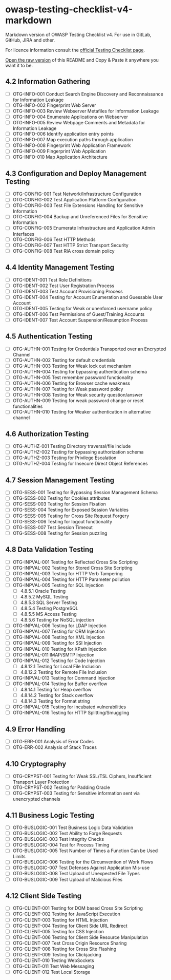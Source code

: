 # owasp-testing-checklist-v4-markdown
Markdown version of OWASP Testing Checklist v4. For use in GitLab, GitHub, JIRA and other.

For licence information consult the [official Testing Checklist page](https://www.owasp.org/index.php/Testing_Checklist).

[Open the raw version](https://raw.githubusercontent.com/amocrenco/owasp-testing-checklist-v4-markdown/master/README.md) of this README and Copy & Paste it anywhere you want it to be.

## 4.2 		Information Gathering
- [ ] OTG-INFO-001 	Conduct Search Engine Discovery and Reconnaissance for Information Leakage
- [ ] OTG-INFO-002 	Fingerprint Web Server
- [ ] OTG-INFO-003 	Review Webserver Metafiles for Information Leakage
- [ ] OTG-INFO-004 	Enumerate Applications on Webserver
- [ ] OTG-INFO-005 	Review Webpage Comments and Metadata for Information Leakage
- [ ] OTG-INFO-006 	Identify application entry points
- [ ] OTG-INFO-007 	Map execution paths through application
- [ ] OTG-INFO-008 	Fingerprint Web Application Framework
- [ ] OTG-INFO-009 	Fingerprint Web Application
- [ ] OTG-INFO-010 	Map Application Architecture
		
## 4.3 		Configuration and Deploy Management Testing
- [ ] OTG-CONFIG-001 	Test Network/Infrastructure Configuration
- [ ] OTG-CONFIG-002 	Test Application Platform Configuration
- [ ] OTG-CONFIG-003 	Test File Extensions Handling for Sensitive Information
- [ ] OTG-CONFIG-004 	Backup and Unreferenced Files for Sensitive Information
- [ ] OTG-CONFIG-005 	Enumerate Infrastructure and Application Admin Interfaces
- [ ] OTG-CONFIG-006 	Test HTTP Methods
- [ ] OTG-CONFIG-007 	Test HTTP Strict Transport Security
- [ ] OTG-CONFIG-008 	Test RIA cross domain policy
		
## 4.4 		Identity Management Testing
- [ ] OTG-IDENT-001 	Test Role Definitions
- [ ] OTG-IDENT-002 	Test User Registration Process
- [ ] OTG-IDENT-003 	Test Account Provisioning Process
- [ ] OTG-IDENT-004 	Testing for Account Enumeration and Guessable User Account
- [ ] OTG-IDENT-005 	Testing for Weak or unenforced username policy
- [ ] OTG-IDENT-006 	Test Permissions of Guest/Training Accounts
- [ ] OTG-IDENT-007 	Test Account Suspension/Resumption Process
		
## 4.5 		Authentication Testing
- [ ] OTG-AUTHN-001 	Testing for Credentials Transported over an Encrypted Channel
- [ ] OTG-AUTHN-002 	Testing for default credentials
- [ ] OTG-AUTHN-003 	Testing for Weak lock out mechanism
- [ ] OTG-AUTHN-004 	Testing for bypassing authentication schema
- [ ] OTG-AUTHN-005 	Test remember password functionality
- [ ] OTG-AUTHN-006 	Testing for Browser cache weakness
- [ ] OTG-AUTHN-007 	Testing for Weak password policy
- [ ] OTG-AUTHN-008 	Testing for Weak security question/answer
- [ ] OTG-AUTHN-009 	Testing for weak password change or reset functionalities
- [ ] OTG-AUTHN-010 	Testing for Weaker authentication in alternative channel
		
## 4.6 		Authorization Testing
- [ ] OTG-AUTHZ-001 	Testing Directory traversal/file include
- [ ] OTG-AUTHZ-002 	Testing for bypassing authorization schema
- [ ] OTG-AUTHZ-003 	Testing for Privilege Escalation
- [ ] OTG-AUTHZ-004 	Testing for Insecure Direct Object References
		
## 4.7 		Session Management Testing
- [ ] OTG-SESS-001 	Testing for Bypassing Session Management Schema
- [ ] OTG-SESS-002 	Testing for Cookies attributes
- [ ] OTG-SESS-003 	Testing for Session Fixation
- [ ] OTG-SESS-004 	Testing for Exposed Session Variables
- [ ] OTG-SESS-005 	Testing for Cross Site Request Forgery
- [ ] OTG-SESS-006 	Testing for logout functionality
- [ ] OTG-SESS-007 	Test Session Timeout
- [ ] OTG-SESS-008 	Testing for Session puzzling
		
## 4.8 		Data Validation Testing
- [ ] OTG-INPVAL-001 	Testing for Reflected Cross Site Scripting
- [ ] OTG-INPVAL-002 	Testing for Stored Cross Site Scripting
- [ ] OTG-INPVAL-003 	Testing for HTTP Verb Tampering
- [ ] OTG-INPVAL-004 	Testing for HTTP Parameter pollution
- [ ] OTG-INPVAL-005 	Testing for SQL Injection
  - [ ] 4.8.5.1 		Oracle Testing
  - [ ] 4.8.5.2 		MySQL Testing
  - [ ] 4.8.5.3 		SQL Server Testing
  - [ ] 4.8.5.4 		Testing PostgreSQL
  - [ ] 4.8.5.5 		MS Access Testing
  - [ ] 4.8.5.6 		Testing for NoSQL injection
- [ ] OTG-INPVAL-006 	Testing for LDAP Injection
- [ ] OTG-INPVAL-007 	Testing for ORM Injection
- [ ] OTG-INPVAL-008 	Testing for XML Injection
- [ ] OTG-INPVAL-009 	Testing for SSI Injection
- [ ] OTG-INPVAL-010 	Testing for XPath Injection
- [ ] OTG-INPVAL-011 	IMAP/SMTP Injection
- [ ] OTG-INPVAL-012 	Testing for Code Injection
  - [ ] 4.8.12.1 		Testing for Local File Inclusion
  - [ ] 4.8.12.2 		Testing for Remote File Inclusion
- [ ] OTG-INPVAL-013 	Testing for Command Injection
- [ ] OTG-INPVAL-014 	Testing for Buffer overflow
  - [ ] 4.8.14.1 		Testing for Heap overflow
  - [ ] 4.8.14.2 		Testing for Stack overflow
  - [ ] 4.8.14.3 		Testing for Format string
- [ ] OTG-INPVAL-015 	Testing for incubated vulnerabilities
- [ ] OTG-INPVAL-016 	Testing for HTTP Splitting/Smuggling
		
## 4.9 		Error Handling
- [ ] OTG-ERR-001 	Analysis of Error Codes
- [ ] OTG-ERR-002 	Analysis of Stack Traces
		
## 4.10 		Cryptography
- [ ] OTG-CRYPST-001 	Testing for Weak SSL/TSL Ciphers, Insufficient Transport Layer Protection
- [ ] OTG-CRYPST-002 	Testing for Padding Oracle
- [ ] OTG-CRYPST-003 	Testing for Sensitive information sent via unencrypted channels
		
## 4.11 		Business Logic Testing
- [ ] OTG-BUSLOGIC-001 	Test Business Logic Data Validation
- [ ] OTG-BUSLOGIC-002 	Test Ability to Forge Requests
- [ ] OTG-BUSLOGIC-003 	Test Integrity Checks
- [ ] OTG-BUSLOGIC-004 	Test for Process Timing
- [ ] OTG-BUSLOGIC-005 	Test Number of Times a Function Can be Used Limits
- [ ] OTG-BUSLOGIC-006 	Testing for the Circumvention of Work Flows
- [ ] OTG-BUSLOGIC-007 	Test Defenses Against Application Mis-use
- [ ] OTG-BUSLOGIC-008 	Test Upload of Unexpected File Types
- [ ] OTG-BUSLOGIC-009 	Test Upload of Malicious Files
		
## 4.12 		Client Side Testing
- [ ] OTG-CLIENT-001 	Testing for DOM based Cross Site Scripting
- [ ] OTG-CLIENT-002 	Testing for JavaScript Execution
- [ ] OTG-CLIENT-003 	Testing for HTML Injection
- [ ] OTG-CLIENT-004 	Testing for Client Side URL Redirect
- [ ] OTG-CLIENT-005 	Testing for CSS Injection
- [ ] OTG-CLIENT-006 	Testing for Client Side Resource Manipulation
- [ ] OTG-CLIENT-007 	Test Cross Origin Resource Sharing
- [ ] OTG-CLIENT-008 	Testing for Cross Site Flashing
- [ ] OTG-CLIENT-009 	Testing for Clickjacking
- [ ] OTG-CLIENT-010 	Testing WebSockets
- [ ] OTG-CLIENT-011 	Test Web Messaging
- [ ] OTG-CLIENT-012 	Test Local Storage 
